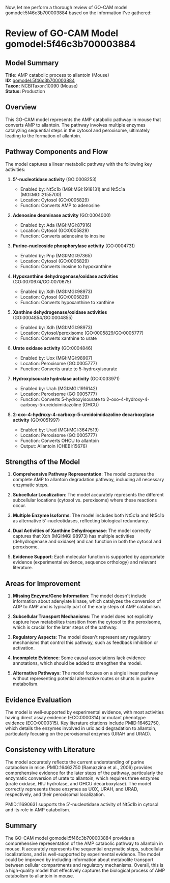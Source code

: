 Now, let me perform a thorough review of GO-CAM model gomodel:5f46c3b700003884 based on the information I've gathered:

# Review of GO-CAM Model gomodel:5f46c3b700003884

## Model Summary
**Title:** AMP catabolic process to allantoin (Mouse)  
**ID:** [gomodel:5f46c3b700003884](https://bioregistry.io/go.model:5f46c3b700003884)  
**Taxon:** NCBITaxon:10090 (Mouse)  
**Status:** Production

## Overview
This GO-CAM model represents the AMP catabolic pathway in mouse that converts AMP to allantoin. The pathway involves multiple enzymes catalyzing sequential steps in the cytosol and peroxisome, ultimately leading to the formation of allantoin.

## Pathway Components and Flow
The model captures a linear metabolic pathway with the following key activities:

1. **5'-nucleotidase activity** (GO:0008253)
   - Enabled by: Nt5c1b (MGI:MGI:1918131) and Nt5c1a (MGI:MGI:2155700)
   - Location: Cytosol (GO:0005829)
   - Function: Converts AMP to adenosine

2. **Adenosine deaminase activity** (GO:0004000)
   - Enabled by: Ada (MGI:MGI:87916)
   - Location: Cytosol (GO:0005829)
   - Function: Converts adenosine to inosine

3. **Purine-nucleoside phosphorylase activity** (GO:0004731)
   - Enabled by: Pnp (MGI:MGI:97365)
   - Location: Cytosol (GO:0005829)
   - Function: Converts inosine to hypoxanthine

4. **Hypoxanthine dehydrogenase/oxidase activities** (GO:0070674/GO:0070675)
   - Enabled by: Xdh (MGI:MGI:98973)
   - Location: Cytosol (GO:0005829)
   - Function: Converts hypoxanthine to xanthine

5. **Xanthine dehydrogenase/oxidase activities** (GO:0004854/GO:0004855)
   - Enabled by: Xdh (MGI:MGI:98973)
   - Location: Cytosol/peroxisome (GO:0005829/GO:0005777)
   - Function: Converts xanthine to urate

6. **Urate oxidase activity** (GO:0004846)
   - Enabled by: Uox (MGI:MGI:98907)
   - Location: Peroxisome (GO:0005777)
   - Function: Converts urate to 5-hydroxyisourate

7. **Hydroxyisourate hydrolase activity** (GO:0033971)
   - Enabled by: Urah (MGI:MGI:1916142)
   - Location: Peroxisome (GO:0005777)
   - Function: Converts 5-hydroxyisourate to 2-oxo-4-hydroxy-4-carboxy-5-ureidoimidazoline (OHCU)

8. **2-oxo-4-hydroxy-4-carboxy-5-ureidoimidazoline decarboxylase activity** (GO:0051997)
   - Enabled by: Urad (MGI:MGI:3647519)
   - Location: Peroxisome (GO:0005777)
   - Function: Converts OHCU to allantoin
   - Output: Allantoin (CHEBI:15676)

## Strengths of the Model
1. **Comprehensive Pathway Representation**: The model captures the complete AMP to allantoin degradation pathway, including all necessary enzymatic steps.

2. **Subcellular Localization**: The model accurately represents the different subcellular locations (cytosol vs. peroxisome) where these reactions occur.

3. **Multiple Enzyme Isoforms**: The model includes both Nt5c1a and Nt5c1b as alternative 5'-nucleotidases, reflecting biological redundancy.

4. **Dual Activities of Xanthine Dehydrogenase**: The model correctly captures that Xdh (MGI:MGI:98973) has multiple activities (dehydrogenase and oxidase) and can function in both the cytosol and peroxisome.

5. **Evidence Support**: Each molecular function is supported by appropriate evidence (experimental evidence, sequence orthology) and relevant literature.

## Areas for Improvement

1. **Missing Enzyme/Gene Information**: The model doesn't include information about adenylate kinase, which catalyzes the conversion of ADP to AMP and is typically part of the early steps of AMP catabolism.

2. **Subcellular Transport Mechanisms**: The model does not explicitly capture how metabolites transition from the cytosol to the peroxisome, which is crucial for the later steps of the pathway.

3. **Regulatory Aspects**: The model doesn't represent any regulatory mechanisms that control this pathway, such as feedback inhibition or activation.

4. **Incomplete Evidence**: Some causal associations lack evidence annotations, which should be added to strengthen the model.

5. **Alternative Pathways**: The model focuses on a single linear pathway without representing potential alternative routes or shunts in purine metabolism.

## Evidence Evaluation
The model is well-supported by experimental evidence, with most activities having direct assay evidence (ECO:0000314) or mutant phenotype evidence (ECO:0000315). Key literature citations include PMID:16462750, which details the enzymes involved in uric acid degradation to allantoin, particularly focusing on the peroxisomal enzymes (URAH and URAD).

## Consistency with Literature
The model accurately reflects the current understanding of purine catabolism in mice. PMID:16462750 (Ramazzina et al., 2006) provides comprehensive evidence for the later steps of the pathway, particularly the enzymatic conversion of urate to allantoin, which requires three enzymes (urate oxidase, HIU hydrolase, and OHCU decarboxylase). The model correctly represents these enzymes as UOX, URAH, and URAD, respectively, and their peroxisomal localization.

PMID:11690631 supports the 5'-nucleotidase activity of Nt5c1b in cytosol and its role in AMP catabolism.

## Summary
The GO-CAM model gomodel:5f46c3b700003884 provides a comprehensive representation of the AMP catabolic pathway to allantoin in mouse. It accurately represents the sequential enzymatic steps, subcellular localizations, and is well-supported by experimental evidence. The model could be improved by including information about metabolite transport between cellular compartments and regulatory mechanisms. Overall, this is a high-quality model that effectively captures the biological process of AMP catabolism to allantoin in mouse.